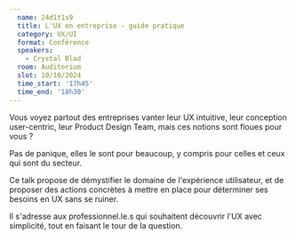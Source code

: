 ```yaml
---
  name: 24d1t1s9
  title: L'UX en entreprise - guide pratique
  category: UX/UI
  format: Conférence
  speakers: 
    - Crystal Blad
  room: Auditorium
  slot: 10/10/2024
  time_start: '17h45'
  time_end: '18h30'
---
```

Vous voyez partout des entreprises vanter leur UX intuitive, leur conception user-centric, leur Product Design Team, mais ces notions sont floues pour vous ?

Pas de panique, elles le sont pour beaucoup, y compris pour celles et ceux qui sont du secteur.

Ce talk propose de démystifier le domaine de l'expérience utilisateur, et de proposer des actions concrètes à mettre en place pour déterminer ses besoins en UX sans se ruiner.

Il s'adresse aux professionnel.le.s qui souhaitent découvrir l'UX avec simplicité, tout en faisant le tour de la question.
